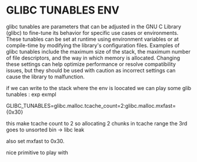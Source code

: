 # GLIBC TUNABLES ENV
glibc tunables are parameters that can be adjusted in the GNU C Library (glibc) to fine-tune its behavior for specific use cases or environments. These tunables can be set at runtime using environment variables or at compile-time by modifying the library's configuration files. Examples of glibc tunables include the maximum size of the stack, the maximum number of file descriptors, and the way in which memory is allocated. Changing these settings can help optimize performance or resolve compatibility issues, but they should be used with caution as incorrect settings can cause the library to malfunction.

if we can  write to the stack where the env is loocated we can play some glib tunables : exp exmpl

GLIBC_TUNABLES=glibc.malloc.tcache_count=2:glibc.malloc.mxfast={0x30}

this make tcache count to 2 so allocating 2 chunks in tcache range the 3rd goes to unsorted bin -> libc leak


also set mxfast to 0x30.


nice primitive to play with 

